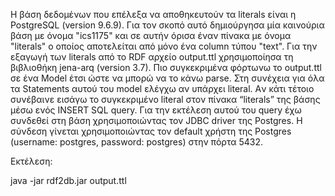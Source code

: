 Η βάση δεδομένων που επέλεξα να αποθηκευτούν τα literals είναι η PostgreSQL (version 9.6.9). Για τον σκοπό αυτό δημιούργησα μία καινούρια βάση με όνομα "ics1175" και σε αυτήν όρισα έναν πίνακα με όνομα "literals" ο οποίος αποτελείται από μόνο ένα column τύπου "text". Για την εξαγωγή των literals από το RDF αρχείο output.ttl χρησιμοποίησα τη βιβλιοθήκη jena-arq (version 3.7). Πιο συγκεκριμένα φόρτωνω το output.ttl σε ένα Model έτσι ώστε να μπορώ να το κάνω parse. Στη συνέχεια για όλα τα Statements αυτού του model ελέγχω αν υπάρχει literal. Aν κάτι τέτοιο συνέβαινε εισάγω το συγκεκριμένο literal στον πίνακα “literals” της βάσης μέσω ενός INSERT SQL query. Για την εκτέλεση αυτού του query έχω συνδεθεί στη βάση χρησιμοποιώντας τον JDBC driver της Postgres. Η σύνδεση γίνεται χρησιμοποιώντας τον default χρήστη της Postgres (username: postgres, password: postgres) στην πόρτα 5432.

Εκτέλεση:

java -jar rdf2db.jar output.ttl
